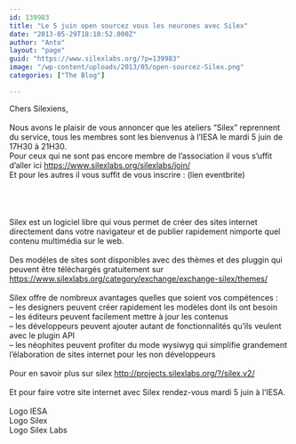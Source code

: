 ```yaml
---
id: 139983
title: "Le 5 juin open sourcez vous les neurones avec Silex"
date: "2013-05-29T18:10:52.000Z"
author: "Anto"
layout: "page"
guid: "https://www.silexlabs.org/?p=139983"
image: "/wp-content/uploads/2013/05/open-sourcez-Silex.png"
categories: ["The Blog"]

---
```

Chers Silexiens,  
&nbsp;  
Nous avons le plaisir de vous annoncer que les ateliers &#8220;Silex&#8221; reprennent du service, tous les membres sont les bienvenus à l&#8217;IESA le mardi 5 juin de 17H30 à 21H30.  
Pour ceux qui ne sont pas encore membre de l&#8217;association il vous s&#8217;uffit d&#8217;aller ici <https://www.silexlabs.org/silexlabs/join/>  
Et pour les autres il vous suffit de vous inscrire : (lien eventbrite)  
&nbsp;  
&nbsp;  
&nbsp;  
&nbsp;  
Silex est un logiciel libre qui vous permet de créer des sites internet directement dans votre navigateur et de publier rapidement nimporte quel contenu multimédia sur le web.  
&nbsp;  
Des modéles de sites sont disponibles avec des thèmes et des pluggin qui peuvent être téléchargés gratuitement sur <https://www.silexlabs.org/category/exchange/exchange-silex/themes/>  
&nbsp;  
Silex offre de nombreux avantages quelles que soient vos compétences :  
&#8211; les designers peuvent créer rapidement les modèles dont ils ont besoin  
&#8211; les éditeurs peuvent facilement mettre à jour les contenus  
&#8211; les développeurs peuvent ajouter autant de fonctionnalités qu&#8217;ils veulent avec le plugin API  
&#8211; les néophites peuvent profiter du mode wysiwyg qui simplifie grandement l&#8217;élaboration de sites internet pour les non développeurs  
&nbsp;  
Pour en savoir plus sur silex <http://projects.silexlabs.org/?/silex.v2/>  
&nbsp;  
Et pour faire votre site internet avec Silex rendez-vous mardi 5 juin à l&#8217;IESA.  
&nbsp;  
Logo IESA  
Logo Silex  
Logo Silex Labs
























